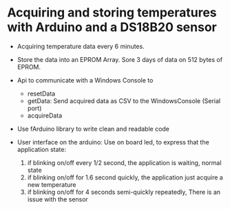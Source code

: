 # Acquiring and storing temperatures with Arduino and a DS18B20 sensor

- Acquiring temperature data every 6 minutes. 
- Store the data into an EPROM Array. Sore 3 days of data on 512 bytes of EPROM.
- Api to communicate with a Windows Console to
    - resetData
    - getData: Send acquired data as CSV to the WindowsConsole (Serial port)
    - acquireData
- Use fArduino library to write clean and readable code

- User interface on the arduino:
    Use on board led, to express that the application state:
    1) if blinking on/off every 1/2 second, the application is waiting, normal state
    2) if blinking on/off for 1.6 second quickly, the application just acquire a new temperature
    3) if blinking on/off for 4 seconds semi-quickly repeatedly, There is an issue with the sensor

